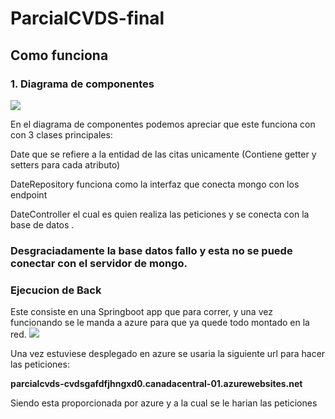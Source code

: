 # ParcialCVDS-final

## Como funciona

### 1. Diagrama de componentes

![](https://github.com/Carlos-Avellaneda/Parcial_CVDS/blob/main/1.png)

En el diagrama de componentes podemos apreciar que este funciona con con 3 clases principales:

Date que se refiere a la entidad de las citas unicamente (Contiene getter y setters para cada atributo)

DateRepository funciona como la interfaz que conecta mongo con los endpoint 

DateController el cual es quien realiza las peticiones y se conecta con la base de datos .

### Desgraciadamente la base datos fallo y esta no se puede conectar con el servidor de mongo.

### Ejecucion de Back
Este consiste en una Springboot app que para correr, y una vez funcionando se le manda a azure para que 
ya quede todo montado en la red.
![](https://github.com/Carlos-Avellaneda/Parcial_CVDS/2.png)


Una vez estuviese desplegado en azure se usaria la siguiente
url para hacer las peticiones: 

**parcialcvds-cvdsgafdfjhngxd0.canadacentral-01.azurewebsites.net**

Siendo esta proporcionada por azure y a la cual se le harian las peticiones
